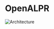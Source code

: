 OpenALPR
==================================

![Architecture](github.com/waslleysouza/oraclecloud_openalpr/blob/master/architecture.png)




